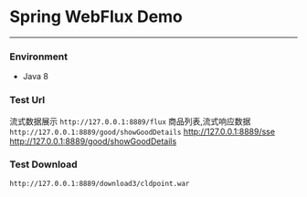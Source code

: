 #  Spring WebFlux Demo

------

### Environment
+ Java 8

### Test Url
流式数据展示 `http://127.0.0.1:8889/flux`
商品列表,流式响应数据 `http://127.0.0.1:8889/good/showGoodDetails`
http://127.0.0.1:8889/sse
http://127.0.0.1:8889/good/showGoodDetails
### Test Download
`http://127.0.0.1:8889/download3/cldpoint.war`
